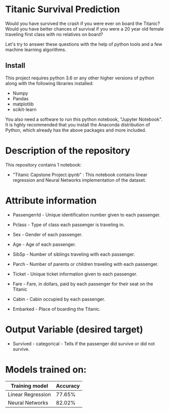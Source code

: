 # Titanic Survival Prediction
Would you have survived the crash if you were ever on board the Titanic?
Would you have better chances of survival if you were a 20 year old female traveling first class with no relatives on board?

Let's try to answer these questions with the help of python tools and a few machine learning algorithms. 

## Install
This project requires python 3.6 or any other higher versions of python along with the following libraries installed:

* Numpy
* Pandas
* matplotlib
* scikit-learn

You also need a software to run this python notebook, "Jupyter Notebook". It is hghly recommended that you install the Anaconda distribution of Python, which already has the above packages and more included.

# Description of the repository

This repository contains 1 notebook:

* "Titanic Capstone Project.ipynb" : This notebook contains linear regression and Neural Networks implementation of the dataset.

# Attribute information

* PassengerrId - Unique identification number given to each passenger.

* Pclass - Type of class each passenger is traveling in.

* Sex - Gender of each passenger.

* Age - Age of each passenger.

* SibSp - Number of siblings traveling with each passenger.

* Parch - Number of parents or children traveling with each passenger.

* Ticket - Unique ticket information given to each passenger.

* Fare - Fare, in dollars, paid by each passenger for their seat on the Titanic

* Cabin - Cabin occupied by each passenger.

* Embarked - Place of boarding the Titanic.

# Output Variable (desired target)

* Survived - categorical  - Tells if the passenger did survive or did not survive.

# Models trained on:

Training model | Accuracy
-------------- | --------
Linear Regression | 77.65%
Neural Networks | 82.02%
